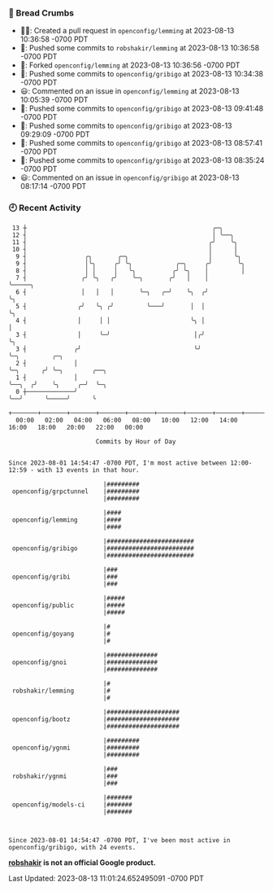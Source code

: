 ### 🍞 Bread Crumbs

 * ✍🏼: Created a pull request in `openconfig/lemming` at 2023-08-13 10:36:58 -0700 PDT
 * 🚢: Pushed some commits to `robshakir/lemming` at 2023-08-13 10:36:58 -0700 PDT
 * 🍴: Forked `openconfig/lemming` at 2023-08-13 10:36:56 -0700 PDT
 * 🚢: Pushed some commits to `openconfig/gribigo` at 2023-08-13 10:34:38 -0700 PDT
 * 😃: Commented on an issue in `openconfig/lemming` at 2023-08-13 10:05:39 -0700 PDT
 * 🚢: Pushed some commits to `openconfig/gribigo` at 2023-08-13 09:41:48 -0700 PDT
 * 🚢: Pushed some commits to `openconfig/gribigo` at 2023-08-13 09:29:09 -0700 PDT
 * 🚢: Pushed some commits to `openconfig/gribigo` at 2023-08-13 08:57:41 -0700 PDT
 * 🚢: Pushed some commits to `openconfig/gribigo` at 2023-08-13 08:35:24 -0700 PDT
 * 😃: Commented on an issue in `openconfig/gribigo` at 2023-08-13 08:17:14 -0700 PDT

### 🕘 Recent Activity
```
 13 ┼                                                   ╭─╮
 12 ┤                                                   │ ╰──╮
 11 ┤                                                  ╭╯    ╰╮
 10 ┤                                                  │      │
  9 ┤                ╭╮       ╭─╮                      │      ╰╮
  9 ┤                │╰╮     ╭╯ ╰╮            ╭─╮     ╭╯       ╰╮
  8 ┤                │ │     │   ╰╮          ╭╯ ╰╮    │         │
  7 ┤               ╭╯ ╰╮   ╭╯    ╰─╮       ╭╯   │    │         ╰─────╮
  6 ┤               │   │   │       ╰─╮   ╭─╯    ╰╮  ╭╯               ╰╮
  5 ┤              ╭╯   ╰╮ ╭╯         ╰───╯       │  │                 ╰╮
  4 ┤              │     │ │                      ╰╮ │                  │
  3 ┤              │     ╰─╯                       │╭╯                  ╰╮
  3 ┤             ╭╯                               ╰╯                    ╰─╮         ╭─╮
  2 ┤             │                                                        ╰─╮      ╭╯ ╰─╮        ╭──╮
  1 ┤             │                                                          ╰──╮  ╭╯    ╰╮     ╭─╯  ╰─╮
  0 ┼─────────────╯                                                             ╰──╯      ╰─────╯      ╰
    +───────+───────+───────+───────+───────+───────+───────+───────+───────+───────+───────+───────+────
  00:00   02:00   04:00   06:00   08:00   10:00   12:00   14:00   16:00   18:00   20:00   22:00   00:00   

						Commits by Hour of Day


Since 2023-08-01 14:54:47 -0700 PDT, I'm most active between 12:00-12:59 - with 13 events in that hour.

```



```
                          |#########
 openconfig/grpctunnel    |#########
                          |#########

                          |####
 openconfig/lemming       |####
                          |####

                          |########################
 openconfig/gribigo       |########################
                          |########################

                          |###
 openconfig/gribi         |###
                          |###

                          |#####
 openconfig/public        |#####
                          |#####

                          |#
 openconfig/goyang        |#
                          |#

                          |##############
 openconfig/gnoi          |##############
                          |##############

                          |#
 robshakir/lemming        |#
                          |#

                          |####################
 openconfig/bootz         |####################
                          |####################

                          |#########
 openconfig/ygnmi         |#########
                          |#########

                          |###
 robshakir/ygnmi          |###
                          |###

                          |#######
 openconfig/models-ci     |#######
                          |#######



Since 2023-08-01 14:54:47 -0700 PDT, I've been most active in openconfig/gribigo, with 24 events.

```
**[robshakir](mailto:robjs@google.com) is not an official Google product.**  


Last Updated: 2023-08-13 11:01:24.652495091 -0700 PDT
